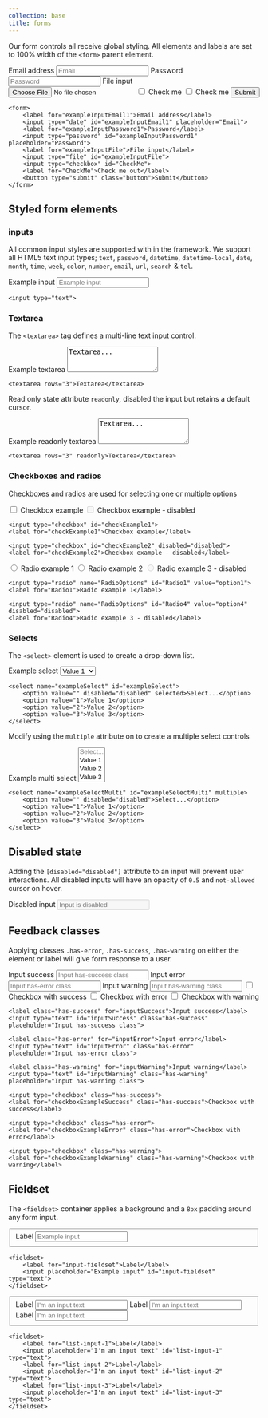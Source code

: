 ```yaml
---
collection: base
title: forms
---
```


Our form controls all receive global styling. All elements and labels are set to 100% width of the ```<form>``` parent element.

<div class="twelve-col">
    <form>
        <label for="exampleInputEmail1">Email address</label>
        <input type="email" id="exampleInputEmail1" placeholder="Email">
        <label for="exampleInputPassword1">Password</label>
        <input type="password" id="exampleInputPassword1" placeholder="Password">
        <label for="exampleInputFile">File input</label>
        <input type="file" id="exampleInputFile">
        <input type="checkbox" id="CheckMe">
        <label for="CheckMe">Check me</label>
        <input type="checkbox" id="CheckMe">
        <label for="CheckMe">Check me</label>
        <button type="submit" class="button">Submit</button>
    </form>
</div>

```
<form>
    <label for="exampleInputEmail1">Email address</label>
    <input type="date" id="exampleInputEmail1" placeholder="Email">
    <label for="exampleInputPassword1">Password</label>
    <input type="password" id="exampleInputPassword1" placeholder="Password">
    <label for="exampleInputFile">File input</label>
    <input type="file" id="exampleInputFile">
    <input type="checkbox" id="CheckMe">
    <label for="CheckMe">Check me out</label>
    <button type="submit" class="button">Submit</button>
</form>
```

## Styled form elements

### inputs

All common input styles are supported with in the framework. We support all HTML5 text input types; ```text```, ```password```, ```datetime```, ```datetime-local```, ```date```, ```month```, ```time```, ```week```, ```color```, ```number```, ```email```, ```url```, ```search``` &amp; ```tel```.

<div class="twelve-col">
    <form>
        <label for="exampleTextInput">Example input</label>
        <input type="text" id="exampleTextInput" placeholder="Example input" />
    </form>
</div>

```
<input type="text">
```

### Textarea

The ```<textarea>``` tag defines a multi-line text input control.

<div class="twelve-col">
    <form>
        <label for"textarea">Example textarea</label>
        <textarea id="textarea" rows="3">Textarea...</textarea>
    </form>
</div>

```
<textarea rows="3">Textarea</textarea>
```

Read only state attribute ```readonly```, disabled the input but retains a default cursor.

<div class="twelve-col">
    <form>
        <label for"textarea">Example readonly textarea</label>
        <textarea id="textarea" rows="3" readonly="readonly">Textarea...</textarea>
    </form>
</div>


```
<textarea rows="3" readonly>Textarea</textarea>
```


### Checkboxes and radios

Checkboxes and radios are used for selecting one or multiple options

<div class="twelve-col">
    <form>
        <input type="checkbox" id="checkExample1">
        <label for="checkExample1">Checkbox example</label>
        <input type="checkbox" id="checkExample2" disabled="disabled">
        <label for="checkExample2">Checkbox example - disabled</label>
    </form>
</div>

```
<input type="checkbox" id="checkExample1">
<label for="checkExample1">Checkbox example</label>

<input type="checkbox" id="checkExample2" disabled="disabled">
<label for="checkExample2">Checkbox example - disabled</label>
```

<div class="twelve-col">
    <form>
        <input type="radio" name="RadioOptions" id="Radio1" value="option1">
        <label for="Radio1">Radio example 1</label>
        <input type="radio" name="RadioOptions" id="Radio2" value="option2">
        <label for="Radio2">Radio example 2</label>
        <input type="radio" name="RadioOptions" id="Radio4" value="option4" disabled="disabled">
        <label for="Radio4">Radio example 3 - disabled</label>
    </form>
</div>

```
<input type="radio" name="RadioOptions" id="Radio1" value="option1">
<label for="Radio1">Radio example 1</label>

<input type="radio" name="RadioOptions" id="Radio4" value="option4" disabled="disabled">
<label for="Radio4">Radio example 3 - disabled</label>
```

### Selects

The ```<select>``` element is used to create a drop-down list.

<div class="twelve-col">
    <form>
        <label for="exampleSelect">Example select</label>
        <select name="exampleSelect" id="exampleSelect">
            <option value="" disabled="disabled">Select...</option>
            <option value="1">Value 1</option>
            <option value="2">Value 2</option>
            <option value="3">Value 3</option>
        </select>
    </form>
</div>

```
<select name="exampleSelect" id="exampleSelect">
    <option value="" disabled="disabled" selected>Select...</option>
    <option value="1">Value 1</option>
    <option value="2">Value 2</option>
    <option value="3">Value 3</option>
</select>
```

Modify using the ```multiple``` attribute on to create a multiple select controls

<div class="twelve-col">
    <form>
        <label for="exampleSelectMulti">Example multi select</label>
        <select name="exampleSelectMulti" id="exampleSelectMulti" multiple>
            <option value="" disabled="disabled">Select...</option>
            <option value="1">Value 1</option>
            <option value="2">Value 2</option>
            <option value="3">Value 3</option>
        </select>
    </form>
</div>

```
<select name="exampleSelectMulti" id="exampleSelectMulti" multiple>
    <option value="" disabled="disabled">Select...</option>
    <option value="1">Value 1</option>
    <option value="2">Value 2</option>
    <option value="3">Value 3</option>
</select>
```

## Disabled state

Adding the ```[disabled="disabled"]``` attribute to an input will prevent user interactions. All disabled inputs will have an opacity of ```0.5``` and ```not-allowed``` cursor on hover.

<div class="twelve-col">
    <form>
        <label for="disabled-input">Disabled input</label>
        <input type="text" id="disabled-input" placeholder="Input is disabled" disabled="disabled">
    </form>
</div>

## Feedback classes

Applying classes ```.has-error```, ```.has-success```, ```.has-warning``` on either the element or label will give form response to a user.

<div class="twelve-col">
    <form>
        <label class="has-success" for="inputSuccess">Input success</label>
        <input type="text" id="inputSuccess" class="has-success" placeholder="Input has-success class">
        <label class="has-error" for="inputError">Input error</label>
        <input type="text" id="inputError" class="has-error" placeholder="Input has-error class">
        <label class="has-warning" for="inputWarning">Input warning</label>
        <input type="text" id="inputWarning" class="has-warning" placeholder="Input has-warning class">
        <input type="checkbox" class="has-success">
        <label for="checkboxExampleSuccess" class="has-success">Checkbox with success</label>
        <input type="checkbox" class="has-error">
        <label for="checkboxExampleError" class="has-error">Checkbox with error</label>
        <input type="checkbox" class="has-warning">
        <label for="checkboxExampleWarning" class="has-warning">Checkbox with warning</label>
    </form>
</div>

```
<label class="has-success" for="inputSuccess">Input success</label>
<input type="text" id="inputSuccess" class="has-success" placeholder="Input has-success class">

<label class="has-error" for="inputError">Input error</label>
<input type="text" id="inputError" class="has-error" placeholder="Input has-error class">

<label class="has-warning" for="inputWarning">Input warning</label>
<input type="text" id="inputWarning" class="has-warning" placeholder="Input has-warning class">

<input type="checkbox" class="has-success">
<label for="checkboxExampleSuccess" class="has-success">Checkbox with success</label>

<input type="checkbox" class="has-error">
<label for="checkboxExampleError" class="has-error">Checkbox with error</label>

<input type="checkbox" class="has-warning">
<label for="checkboxExampleWarning" class="has-warning">Checkbox with warning</label>
```

## Fieldset

The ```<fieldset>``` container applies a background and a ```8px``` padding around any form input.

<div class="twelve-col">
    <form>
        <fieldset>
            <label for="input-fieldset">Label</label>
            <input placeholder="Example input" id="input-fieldset" type="text">
        </fieldset>
    </form>
</div>

```
<fieldset>
    <label for="input-fieldset">Label</label>
    <input placeholder="Example input" id="input-fieldset" type="text">
</fieldset>
```

<div class="twelve-col">
    <form>
        <fieldset>
            <label for="list-input-1">Label</label>
            <input placeholder="I'm an input text" id="list-input-1" type="text">
            <label for="list-input-2">Label</label>
            <input placeholder="I'm an input text" id="list-input-2" type="text">
            <label for="list-input-3">Label</label>
            <input placeholder="I'm an input text" id="list-input-3" type="text">
        </fieldset>
    </form>
</div>

```
<fieldset>
    <label for="list-input-1">Label</label>
    <input placeholder="I'm an input text" id="list-input-1" type="text">
    <label for="list-input-2">Label</label>
    <input placeholder="I'm an input text" id="list-input-2" type="text">
    <label for="list-input-3">Label</label>
    <input placeholder="I'm an input text" id="list-input-3" type="text">
</fieldset>
```
